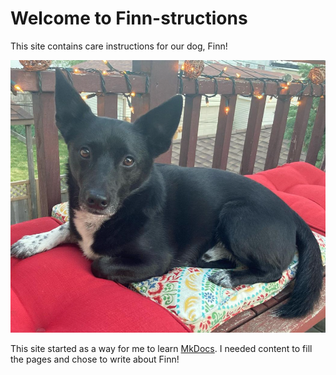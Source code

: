 # Welcome to Finn-structions

This site contains care instructions for our dog, Finn!

![Finn](assets/images/finndex.png)

This site started as a way for me to learn [MkDocs](https://www.mkdocs.org/). I needed content to fill the pages and chose to write about Finn!
